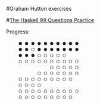 #Graham Hutton exercises

#[The Haskell 99 Questions Practice](https://wiki.haskell.org/99_questions)

Progress: 

<pre>
    ● ● ● ● ● ● ● ● ● ●  
    ● ● ○ ● ● ● ● ● ● ●  
    ● ● ● ○ ○ ○ ○ ○  
    ○ ○ ○ ○ ○ ○ ○ ○ ○ ○  
              ○ ○ ○ ○ ○  
          ○ ○ ○ ○ ○ ○ ○  
    ○ ○ ○ ○ ○ ○ ○ ○ ○  
    ○ ○ ○ ○  
    ○ ○ ○ ○ ○ ○ ○ ○ ○ ○  
    ○ ○ ○ ○ ○ ○ ○ ○ ○ 
</pre>

